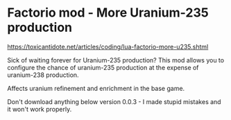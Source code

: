# Factorio mod - More Uranium-235 production

https://toxicantidote.net/articles/coding/lua-factorio-more-u235.shtml

Sick of waiting forever for Uranium-235 production? This mod allows you to configure the chance of uranium-235 production at the expense of uranium-238 production.

Affects uranium refinement and enrichment in the base game.

Don't download anything below version 0.0.3 - I made stupid mistakes and it won't work properly.
